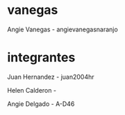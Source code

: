 # vanegas
Angie Vanegas - angievanegasnaranjo
# integrantes 
Juan Hernandez - juan2004hr

Helen Calderon - 

Angie Delgado - A-D46

